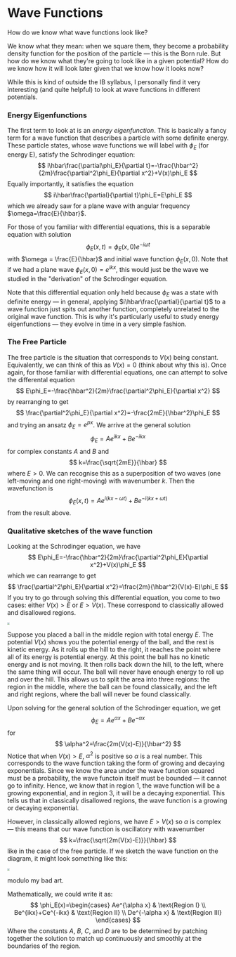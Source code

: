 # Wave Functions

How do we know what wave functions look like?

We know what they mean: when we square them, they become a probability density function for the position of the particle — this is the Born rule. But how do we know what they're going to look like in a given potential? How do we know how it will look later given that we know how it looks now?

While this is kind of outside the IB syllabus, I personally find it very interesting (and quite helpful) to look at wave functions in different potentials.

### Energy Eigenfunctions

The first term to look at is an _energy eigenfunction_. This is basically a fancy term for a wave function that describes a particle with some definite energy. These particle states, whose wave functions we will label with $\phi_E$ (for energy E), satisfy the Schrodinger equation:
$$
i\hbar\frac{\partial\phi_E}{\partial t}=-\frac{\hbar^2}{2m}\frac{\partial^2\phi_E}{\partial x^2}+V(x)\phi_E
$$
Equally importantly, it satisfies the equation
$$
i\hbar\frac{\partial}{\partial t}\phi_E=E\phi_E
$$
which we already saw for a plane wave with angular frequency $\omega=\frac{E}{\hbar}$. 

For those of you familiar with differential equations, this is a separable equation with solution
$$
\phi_E(x,t)=\phi_E(x,0)e^{-i\omega t}
$$
with $\omega = \frac{E}{\hbar}$ and initial wave function $\phi_E(x,0)$. Note that if we had a plane wave $\phi_E(x,0)=e^{ikx}$, this would just be the wave we studied in the "derivation" of the Schrodinger equation.

Note that this differential equation only held because $\phi_E$ was a state with definite energy — in general, applying $i\hbar\frac{\partial}{\partial t}$ to a wave function just spits out another function, completely unrelated to the original wave function. This is why it's particularly useful to study energy eigenfunctions — they evolve in time in a very simple fashion.

### The Free Particle

The free particle is the situation that corresponds to $V(x)$ being constant. Equivalently, we can think of this as $V(x)=0$ (think about why this is). Once again, for those familiar with differential equations, one can attempt to solve the differental equation
$$
E\phi_E=-\frac{\hbar^2}{2m}\frac{\partial^2\phi_E}{\partial x^2}
$$
by rearranging to get
$$
\frac{\partial^2\phi_E}{\partial x^2}=-\frac{2mE}{\hbar^2}\phi_E
$$
and trying an ansatz $\phi_E=e^{px}$. We arrive at the general solution
$$
\phi_E=Ae^{ikx}+Be^{-ikx}
$$
for complex constants $A$ and $B$ and 
$$
k=\frac{\sqrt{2mE}}{\hbar}
$$
where $E>0$. We can recognise this as a superposition of two waves (one left-moving and one right-moving) with wavenumber $k$. Then the wavefunction is
$$
\phi_E(x,t)=Ae^{i(kx-\omega t)}+Be^{-i(kx+\omega t)}
$$
from the result above.

### Qualitative sketches of the wave function

Looking at the Schrodinger equation, we have
$$
E\phi_E=-\frac{\hbar^2}{2m}\frac{\partial^2\phi_E}{\partial x^2}+V(x)\phi_E
$$
which we can rearrange to get
$$
\frac{\partial^2\phi_E}{\partial x^2}=\frac{2m}{\hbar^2}(V(x)-E)\phi_E
$$
If you try to go through solving this differential equation, you come to two cases: either $V(x)>E$ or $E>V(x)$. These correspond to classically allowed and disallowed regions.

<img src="/Users/norrislam/Documents/GitHub/Physics-Revision-Material/Particle + Quantum Physics/regions.png" style="zoom:30%;" />

Suppose you placed a ball in the middle region with total energy $E$. The potential $V(x)$ shows you the potential energy of the ball, and the rest is kinetic energy. As it rolls up the hill to the right, it reaches the point where all of its energy is potential energy. At this point the ball has no kinetic energy and is not moving. It then rolls back down the hill, to the left, where the same thing will occur. The ball will never have enough energy to roll up and over the hill. This allows us to split the area into three regions: the region in the middle, where the ball can be found classically, and the left and right regions, where the ball will never be found classically.

Upon solving for the general solution of the Schrodinger equation, we get
$$
\phi_E=Ae^{\alpha x}+Be^{-\alpha x}
$$
for
$$
\alpha^2=\frac{2m(V(x)-E)}{\hbar^2}
$$
Notice that when $V(x)>E$, $\alpha^2$ is positive so $\alpha$ is a real number. This corresponds to the wave function taking the form of growing and decaying exponentials. Since we know the area under the wave function squared must be a probability, the wave functoin itself must be bounded — it cannot go to infinity. Hence, we know that in region 1, the wave function will be a growing exponential, and in region 3, it will be a decaying exponential. This tells us that in classically disallowed regions, the wave function is a growing or decaying exponential.

However, in classically allowed regions, we have $E>V(x)$ so $\alpha$ is complex — this means that our wave function is oscillatory with wavenumber
$$
k=\frac{\sqrt{2m(V(x)-E)}}{\hbar}
$$
like in the case of the free particle. If we sketch the wave function on the diagram, it might look something like this:

<img src="/Users/norrislam/Documents/GitHub/Physics-Revision-Material/Particle + Quantum Physics/wf.png" style="zoom:30%;" />

modulo my bad art.

Mathematically, we could write it as:
$$
\phi_E(x)=\begin{cases} 
      Ae^{\alpha x} & \text{Region I} \\
      Be^{ikx}+Ce^{-ikx} & \text{Region II} \\
      De^{-\alpha x} & \text{Region III} 
   \end{cases}
$$
Where the constants $A$, $B$, $C$, and $D$ are to be determined by patching together the solution to match up continuously and smoothly at the boundaries of the region.